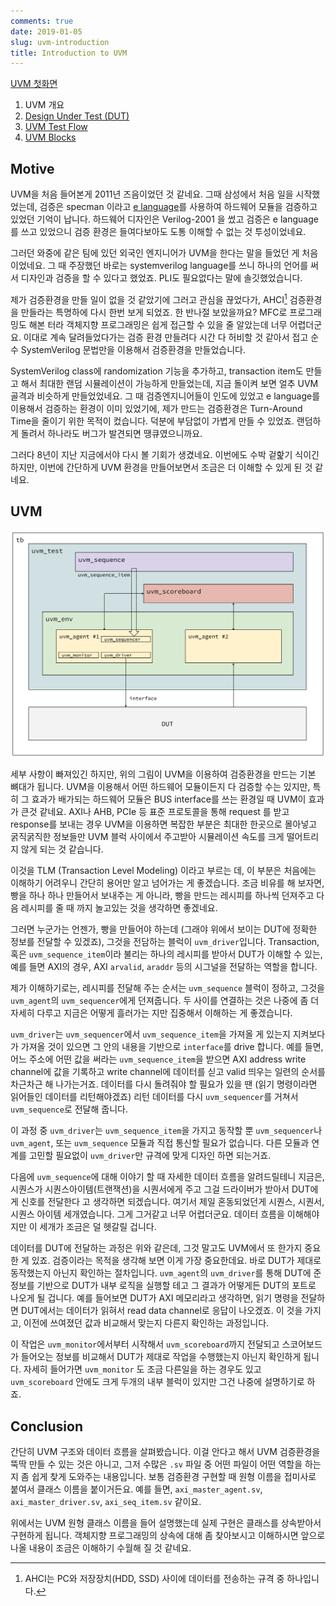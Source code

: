 ```yaml
---
comments: true
date: 2019-01-05
slug: uvm-introduction
title: Introduction to UVM
---
```


[UVM 첫화면](index.md)

1. UVM 개요
2. [Design Under Test (DUT)](dut.md)
3. [UVM Test Flow](uvm-flow.md)
4. [UVM Blocks](uvm-blocks.md)

## Motive

UVM을 처음 들어본게 2011년 즈음이었던 것 같네요. 그때 삼성에서 처음 일을
시작했었는데, 검증은 specman 이라고 [e language][]를 사용하여 하드웨어 모듈을
검증하고 있었던 기억이 납니다. 하드웨어 디자인은 Verilog-2001 을 썼고 검증은 e
language를 쓰고 있었으니 검증 환경은 들여다보아도 도통 이해할 수 없는 것
투성이었네요.

[e language]: https://en.wikipedia.org/wiki/E_(verification_language)

그러던 와중에 같은 팀에 있던 외국인 엔지니어가 UVM을 한다는 말을 들었던 게
처음이었네요. 그 때 주장했던 바로는 systemverilog language를 쓰니 하나의 언어를
써서 디자인과 검증을 할 수 있다고 했었죠. PLI도 필요없다는 말에 솔깃했었습니다.

제가 검증환경을 만들 일이 없을 것 같았기에 그러고 관심을 끊었다가, AHCI[^1]
검증환경을 만들라는 특명하에 다시 한번 보게 되었죠. 한 반나절 보았을까요? MFC로
프로그래밍도 해본 터라 객체지향 프로그래밍은 쉽게 접근할 수 있을 줄 알았는데
너무 어렵더군요. 이대로 계속 달려들었다가는 검증 환경 만들려다 시간 다 허비할 것
같아서 접고 순수 SystemVerilog 문법만을 이용해서 검증환경을 만들었습니다.

SystemVerilog class에 randomization 기능을 추가하고, transaction item도 만들고
해서 최대한 랜덤 시뮬레이션이 가능하게 만들었는데, 지금 돌이켜 보면 얼추 UVM
골격과 비슷하게 만들었었네요. 그 때 검증엔지니어들이 인도에 있었고 e language를
이용해서 검증하는 환경이 이미 있었기에, 제가 만드는 검증환경은 Turn-Around
Time을 줄이기 위한 목적이 컸습니다. 덕분에 부담없이 가볍게 만들 수 있었죠.
랜덤하게 돌려서 하나라도 버그가 발견되면 땡큐였으니까요.

그러다 8년이 지난 지금에서야 다시 볼 기회가 생겼네요. 이번에도 수박 겉핥기
식이긴 하지만, 이번에 간단하게 UVM 환경을 만들어보면서 조금은 더 이해할 수 있게
된 것 같네요.

## UVM

![UVM 기본 구조](../../../media/page/research/uvm/uvm-overall.svg)

세부 사항이 빠져있긴 하지만, 위의 그림이 UVM을 이용하여 검증환경을 만드는 기본
뼈대가 됩니다. UVM을 이용해서 어떤 하드웨어 모듈이든지 다 검증할 수는 있지만,
특히 그 효과가 배가되는 하드웨어 모듈은 BUS interface를 쓰는 환경일 때 UVM이
효과가 큰것 같네요. AXI나 AHB, PCIe 등 표준 프로토콜을 통해 request 를 받고
response를 보내는 경우 UVM을 이용하면 복잡한 부분은 최대한 한곳으로 몰아넣고
굵직굵직한 정보들만 UVM 블럭 사이에서 주고받아 시뮬레이션 속도를 크게 떨어트리지
않게 되는 것 같습니다.

이것을 TLM (Transaction Level Modeling) 이라고 부르는 데, 이 부분은 처음에는
이해하기 어려우니 간단히 용어만 알고 넘어가는 게 좋겠습니다. 조금 비유를 해
보자면, 빵을 하나 하나 만들어서 보내주는 게 아니라, 빵을 만드는 레시피를 하나씩
던져주고 다음 레시피를 줄 때 까지 놀고있는 것을 생각하면 좋겠네요.

그러면 누군가는 언젠가, 빵을 만들어야 하는데 (그래야 위에서 보이는 DUT에 정확한
정보를 전달할 수 있겠죠), 그것을 전담하는 블럭이 `uvm_driver`입니다.
Transaction, 혹은 `uvm_sequence_item`이라 불리는 하나의 레시피를 받아서 DUT가
이해할 수 있는, 예를 들면 AXI의 경우, AXI `arvalid`, `araddr` 등의 시그널을
전달하는 역할을 합니다.

제가 이해하기로는, 레시피를 전달해 주는 순서는 `uvm_sequence` 블럭이 정하고,
그것을 `uvm_agent`의 `uvm_sequencer`에게 던져줍니다. 두 사이를 연결하는 것은
나중에 좀 더 자세히 다루고 지금은 어떻게 흘러가는 지만 집중해서 이해하는 게
좋겠습니다.

`uvm_driver`는 `uvm_sequencer`에서 `uvm_sequence_item`을 가져올 게 있는지
지켜보다가 가져올 것이 있으면 그 안의 내용을 기반으로 `interface`를 drive
합니다. 예를 들면, 어느 주소에 어떤 값을 써라는 `uvm_sequence_item`을 받으면 AXI
address write channel에 값을 기록하고 write channel에 데이터를 싣고 valid 띄우는
일련의 순서를 차근차근 해 나가는거죠. 데이터를 다시 돌려줘야 할 필요가 있을 땐
(읽기 명령이라면 읽어들인 데이터를 리턴해야겠죠) 리턴 데이터를 다시
`uvm_sequencer`를 거쳐서 `uvm_sequence`로 전달해 줍니다.

이 과정 중 `uvm_driver`는 `uvm_sequence_item`을 가지고 동작할 뿐
`uvm_sequencer`나 `uvm_agent`, 또는 `uvm_sequence` 모듈과 직접 통신할 필요가
없습니다. 다른 모듈과 연계를 고민할 필요없이 `uvm_driver`만 규격에 맞게 디자인
하면 되는거죠.

다음에 `uvm_sequence`에 대해 이야기 할 때 자세한 데이터 흐름을 알려드릴테니
지금은, 시퀀스가 시퀀스아이템(트랜잭션)을 시퀀서에게 주고 그걸 드라이버가 받아서
DUT에게 신호를 전달한다 고 생각하면 되겠습니다. 여기서 제일 혼동되었던게 시퀀스,
시퀀서, 시퀀스 아이템 세개였습니다. 그게 그거같고 너무 어렵더군요. 데이터 흐름을
이해해야지만 이 세개가 조금은 덜 헷갈릴 겁니다.

데이터를 DUT에 전달하는 과정은 위와 같은데, 그것 말고도 UVM에서 또 한가지 중요한
게 있죠. 검증이라는 목적을 생각해 보면 이게 가장 중요한데요. 바로 DUT가 제대로
동작했는지 아닌지 확인하는 절차입니다. `uvm_agent`의 `uvm_driver`를 통해 DUT에
준 정보를 기반으로 DUT가 내부 로직을 실행할 테고 그 결과가 어떻게든 DUT의 포트로
나오게 될 겁니다. 예를 들어보면 DUT가 AXI 메모리라고 생각하면, 읽기 명령을
전달하면 DUT에서는 데이터가 읽혀서 read data channel로 응답이 나오겠죠. 이 것을
가지고, 이전에 쓰여졌던 값과 비교해서 맞는지 다른지 확인하는 과정입니다.

이 작업은 `uvm_monitor`에서부터 시작해서 `uvm_scoreboard`까지 전달되고
스코어보드가 들어오는 정보를 비교해서 DUT가 제대로 작업을 수행했는지 아닌지
확인하게 됩니다. 자세히 들어가면 `uvm_monitor` 도 조금 다른일을 하는 경우도 있고
`uvm_scoreboard` 안에도 크게 두개의 내부 블럭이 있지만 그건 나중에 설명하기로
하죠.

## Conclusion

간단히 UVM 구조와 데이터 흐름을 살펴봤습니다. 이걸 안다고 해서 UVM 검증환경을
뚝딱 만들 수 있는 것은 아니고, 그저 수많은 `.sv` 파일 중 어떤 파일이 어떤 역할을
하는 지 좀 쉽게 찾게 도와주는 내용입니다. 보통 검증환경 구현할 때 원형 이름을
접미사로 붙여서 클래스 이름을 붙이거든요. 예를 들면, `axi_master_agent.sv`,
`axi_master_driver.sv`, `axi_seq_item.sv` 같이요.

위에서는 UVM 원형 클래스 이름을 들어 설명했는데 실제 구현은 클래스를 상속받아서
구현하게 됩니다. 객체지향 프로그래밍의 상속에 대해 좀 찾아보시고 이해하시면
앞으로 나올 내용이 조금은 이해하기 수월해 질 것 같네요.


[^1]: AHCI는 PC와 저장장치(HDD, SSD) 사이에 데이터를 전송하는 규격 중
  하나입니다.